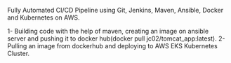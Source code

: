 Fully Automated CI/CD Pipeline using Git, Jenkins, Maven, Ansible, Docker and Kubernetes on AWS.

1- Building code with the help of maven, creating an image on ansible server and pushing it to docker hub(docker pull jc02/tomcat_app:latest). 
2- Pulling an image from dockerhub and deploying to AWS EKS Kubernetes Cluster.
